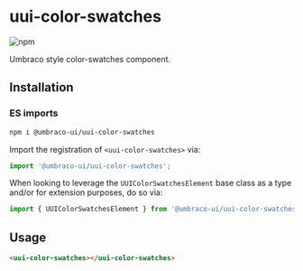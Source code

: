 # uui-color-swatches

![npm](https://img.shields.io/npm/v/@umbraco-ui/uui-color-swatches?logoColor=%231B264F)

Umbraco style color-swatches component.

## Installation

### ES imports

```zsh
npm i @umbraco-ui/uui-color-swatches
```

Import the registration of `<uui-color-swatches>` via:

```javascript
import '@umbraco-ui/uui-color-swatches';
```

When looking to leverage the `UUIColorSwatchesElement` base class as a type and/or for extension purposes, do so via:

```javascript
import { UUIColorSwatchesElement } from '@umbraco-ui/uui-color-swatches';
```

## Usage

```html
<uui-color-swatches></uui-color-swatches>
```
